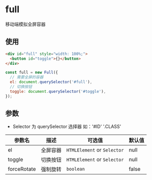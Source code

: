 # full

移动端模拟全屏容器

## 使用

```html
<div id="full" style="width: 100%;">
  <button id="toggle">{}</button>
</div>
```

```js
const full = new Full({
  // 需要全屏的容器
  el: document.querySelector('#full'),
  // 切换按钮
  toggle: document.querySelector('#toggle'),
});
```

## 参数

- Selector 为 querySelector 选择器 如：'#ID' '.CLASS'

| 参数名      | 描述     | 可选值                      | 默认值 |
| ----------- | -------- | --------------------------- | ------ |
| el          | 全屏容器 | `HTMLElement` or `Selector` | null   |
| toggle      | 切换按钮 | `HTMLElement` or `Selector` | null   |
| forceRotate | 强制旋转 | `boolean`                   | false  |
